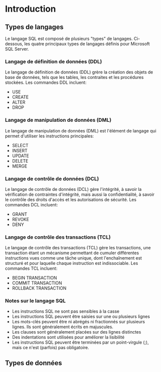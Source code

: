 # Introduction

## Types de langages
Le langage SQL est composé de plusieurs "types" de langages. Ci-dessous, les quatre principaux types de langages définis pour Microsoft SQL Server.

### Langage de définition de données (DDL)
Le langage de définition de données (DDL) grère la création des objets de base de données, tels que les tables, les contraites et les procédures stockées. Les commandes DDL incluent:
 - USE
 - CREATE
 - ALTER
 - DROP

### Langage de manipulation de données (DML)
Le langage de manipulation de données (DML) est l'élément de langage qui permet d'utiliser les instructions principales:
 - SELECT
 - INSERT
 - UPDATE
 - DELETE
 - MERGE

### Langage de contrôle de données (DCL)
Le langage de contrôle de données (DCL) gère l'intégrité, à savoir la vérification de contraintes d'intégrité, mais aussi la confidentialité, à savoir le contrôle des droits d'accès et les autorisations de sécurité. Les commandes DCL incluent:
 - GRANT
 - REVOKE
 - DENY

### Langage de contrôle des transactions (TCL)
Le langage de contrôle des transactions (TCL) gère les transactions, une transaction étant un mécanisme permettant de cumuler différentes instructions vues comme une tâche unique, dont l'enchaînement est structuré et pour laquelle chaque instruction est indissociable. Les commandes TCL incluent:
 - BEGIN TRANSACTION
 - COMMIT TRANSACTION
 - ROLLBACK TRANSACTION

### Notes sur le langage SQL
 - Les instructions SQL ne sont pas sensibles à la casse
 - Les instructions SQL peuvent être saisies sur une ou plusieurs lignes
 - Les mots-clés peuvent être ni abrégés ni fractionnés sur plusieurs lignes. Ils sont généralement écrits en majuscules.
 - Les clauses sont généralement placées sur des lignes distinctes
 - Des indentations sont utilisées pour améliorer la lisibilité
 - Les instructions SQL peuvent être terminées par un point-virgule (;), mais ce n'est (parfois) pas obligatoire.

## Types de données
